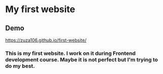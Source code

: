 ﻿# My first website
## Demo
https://zuza106.github.io/first-website/
### This is my first website. I work on it during Frontend development course. Maybe it is not perfect but I'm trying to do my best.
